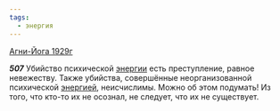 ```yaml
---
tags:
  - энергия
---
```


[Агни-Йога 1929г](/agni/1929)

___507___
Убийство психической [энергии](/tag/#энергия) есть преступление, равное невежеству. Также убийства, совершённые неорганизованной психической [энергией](/tag/#энергия), неисчислимы. Можно об этом подумать! Из того, что кто-то их не осознал, не следует, что их не существует.